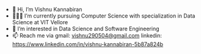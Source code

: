 - 👋 Hi, I’m Vishnu Kannabiran
- 🧑🏼‍💻 I’m currently pursuing Computer Science with specialization in Data Science at VIT Vellore
- 👀 I’m interested in Data Science and Software Engineering
- 📫 Reach me via
        gmail: vishnu290504@gmail.com
        linkedin: https://www.linkedin.com/in/vishnu-kannabiran-5b87a824b
